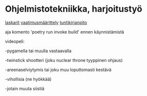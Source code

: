 # Ohjelmistotekniikka, harjoitustyö

[laskarit](./laskarit)
[vaatimusmäärittely](./dokumentaatio/vaatimusmaarittely.md)
[tuntikirjanpito](./dokumentaatio/tuntikirjanpito.md)

aja komento 'poetry run invoke build' ennen käynnistämistä

videopeli:

-pygamella tai muulla vastaavalla

-twinstick shootteri (joku nuclear throne tyyppinen ohjaus) 

-areenaselviytymis tai joku muu loputtomasti kestävä

-vihollisia (ne hyökkää)

-jotain muuta siistiä

